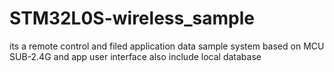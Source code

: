 # STM32L0S-wireless_sample
its a remote control and filed application data sample system based on MCU SUB-2.4G and app user interface also include local database  
